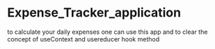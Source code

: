 # Expense_Tracker_application
to calculate your daily expenses one can use this app and to clear the concept of  useContext and usereducer hook method
